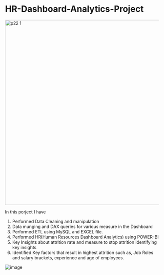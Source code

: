 # HR-Dashboard-Analytics-Project
<img width="605" alt="p22 1" src="https://github.com/harpalsinhjhala13/HR-Dashboard-Analytics-Project/assets/141703984/0d7ccb4f-bfef-43f4-a42d-94ce87836355">


In this porject I have

1) Performed Data Cleaning and manipulation
2) Data munging and DAX queries for various measure in the Dashboard
3) Performed ETL using MySQL and EXCEL file.
4) Performed HR(Human Resources Dashboard Analytics) using POWER-BI
5) Key Insights about attrition rate and measure to stop attrition identifying key insights.
6) Identified Key factors that result in highest attrition such as,
Job Roles and salary brackets, experience and age of employees.

![image](https://github.com/harpalsinhjhala13/HR-Dashboard-Analytics-Project/assets/141703984/77ae1441-061e-4699-ae30-27eaf0206db7)
